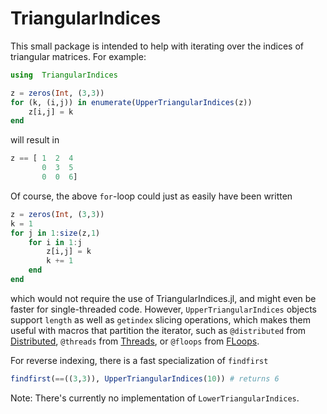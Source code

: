 # TriangularIndices

This small package is intended to help with iterating over the indices of triangular matrices. For example:

```julia
using  TriangularIndices

z = zeros(Int, (3,3))
for (k, (i,j)) in enumerate(UpperTriangularIndices(z))
    z[i,j] = k
end
```
will result in 
```julia
z == [ 1  2  4
       0  3  5
       0  0  6]
```

Of course, the above `for`-loop could just as easily have been written
```julia
z = zeros(Int, (3,3))
k = 1
for j in 1:size(z,1)
    for i in 1:j
        z[i,j] = k
        k += 1
    end
end
```
which would not require the use of TriangularIndices.jl, and might even be faster for single-threaded code. However, `UpperTriangularIndices` objects support `length` as well as `getindex` slicing operations, which makes them
useful with macros that partition the iterator, such as `@distributed` from [Distributed](https://docs.julialang.org/en/v1/manual/distributed-computing/), `@threads` from [Threads](https://docs.julialang.org/en/v1/manual/multi-threading/), or `@floops` from [FLoops](https://github.com/JuliaFolds/FLoops.jl).

For reverse indexing, there is a fast specialization of `findfirst`
```julia
findfirst(==((3,3)), UpperTriangularIndices(10)) # returns 6
```

Note: There's currently no implementation of `LowerTriangularIndices`.
